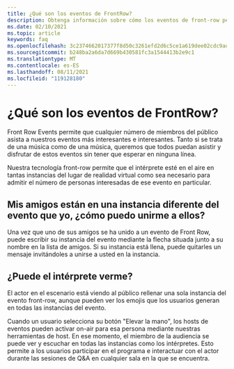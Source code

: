 ```yaml
---
title: ¿Qué son los eventos de FrontRow?
description: Obtenga información sobre cómo los eventos de front-row permiten a los usuarios acercarse y ser personales en eventos AltspaceVR.
ms.date: 02/10/2021
ms.topic: article
keywords: faq
ms.openlocfilehash: 3c2374662017377f8d50c3261efd2d6c5ce1a619dee02cdc9ad16d6e48436694
ms.sourcegitcommit: b248ba2a6da7d669b430581fc3a1544413b2e9c1
ms.translationtype: MT
ms.contentlocale: es-ES
ms.lasthandoff: 08/11/2021
ms.locfileid: "119128180"
---
```

# <a name="what-are-frontrow-events"></a>¿Qué son los eventos de FrontRow? 

Front Row Events permite que cualquier número de miembros del público asista a nuestros eventos más interesantes e interesantes. Tanto si se trata de una música como de una música, queremos que todos puedan asistir y disfrutar de estos eventos sin tener que esperar en ninguna línea. 

Nuestra tecnología front-row permite que el intérprete esté en el aire en tantas instancias del lugar de realidad virtual como sea necesario para admitir el número de personas interesadas de ese evento en particular. 

## <a name="my-friends-are-in-a-different-instance-of-the-event-than-me-how-can-i-join-them"></a>Mis amigos están en una instancia diferente del evento que yo, ¿cómo puedo unirme a ellos?

Una vez que uno de sus amigos se ha unido a un evento de Front Row, puede escribir su instancia del evento mediante la flecha situada junto a su nombre en la lista de amigos. Si su instancia está llena, puede quitarles un mensaje invitándoles a unirse a usted en la instancia. 

## <a name="can-the-performer-see-me"></a>¿Puede el intérprete verme?

El actor en el escenario está viendo al público rellenar una sola instancia del evento front-row, aunque pueden ver los emojis que los usuarios generan en todas las instancias del evento.

Cuando un usuario selecciona su botón "Elevar la mano", los hosts de eventos pueden activar on-air para esa persona mediante nuestras herramientas de host. En ese momento, el miembro de la audiencia se puede ver y escuchar en todas las instancias como los intérpretes. Esto permite a los usuarios participar en el programa e interactuar con el actor durante las sesiones de Q&A en cualquier sala en la que se encuentra.